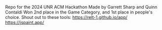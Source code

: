 Repo for the 2024 UNR ACM Hackathon
Made by Garrett Sharp and Quinn Contaldi
Won 2nd place in the Game Category, and 1st place in people's choice.
Shout out to these tools:
https://relt-1.github.io/app/ 
https://jspaint.app/
